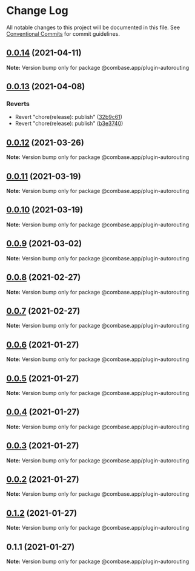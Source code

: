 # Change Log

All notable changes to this project will be documented in this file.
See [Conventional Commits](https://conventionalcommits.org) for commit guidelines.

## [0.0.14](https://github.com/GetStream/combase-plugins/compare/@combase.app/plugin-autorouting@0.0.13...@combase.app/plugin-autorouting@0.0.14) (2021-04-11)

**Note:** Version bump only for package @combase.app/plugin-autorouting





## [0.0.13](https://github.com/GetStream/combase-plugins/compare/@combase.app/plugin-autorouting@0.0.13...@combase.app/plugin-autorouting@0.0.13) (2021-04-08)


### Reverts

* Revert "chore(release): publish" ([32b9c61](https://github.com/GetStream/combase-plugins/commit/32b9c6198fb5b69d7b94db85482b92425e1526a4))
* Revert "chore(release): publish" ([b3e3740](https://github.com/GetStream/combase-plugins/commit/b3e374042aeae46cecdd9c97bfed0f0e784dfa0b))





## [0.0.12](https://github.com/GetStream/combase-plugins/compare/@combase.app/plugin-autorouting@0.0.11...@combase.app/plugin-autorouting@0.0.12) (2021-03-26)

**Note:** Version bump only for package @combase.app/plugin-autorouting





## [0.0.11](https://github.com/GetStream/combase-plugins/compare/@combase.app/plugin-autorouting@0.0.10...@combase.app/plugin-autorouting@0.0.11) (2021-03-19)

**Note:** Version bump only for package @combase.app/plugin-autorouting





## [0.0.10](https://github.com/GetStream/combase-plugins/compare/@combase.app/plugin-autorouting@0.0.9...@combase.app/plugin-autorouting@0.0.10) (2021-03-19)

**Note:** Version bump only for package @combase.app/plugin-autorouting





## [0.0.9](https://github.com/GetStream/combase-plugins/compare/@combase.app/plugin-autorouting@0.0.8...@combase.app/plugin-autorouting@0.0.9) (2021-03-02)

**Note:** Version bump only for package @combase.app/plugin-autorouting





## [0.0.8](https://github.com/GetStream/combase-plugins/compare/@combase.app/plugin-autorouting@0.0.7...@combase.app/plugin-autorouting@0.0.8) (2021-02-27)

**Note:** Version bump only for package @combase.app/plugin-autorouting





## [0.0.7](https://github.com/GetStream/combase-plugins/compare/@combase.app/plugin-autorouting@0.0.6...@combase.app/plugin-autorouting@0.0.7) (2021-02-27)

**Note:** Version bump only for package @combase.app/plugin-autorouting





## [0.0.6](https://github.com/GetStream/combase-plugins/compare/@combase.app/plugin-autorouting@0.0.5...@combase.app/plugin-autorouting@0.0.6) (2021-01-27)

**Note:** Version bump only for package @combase.app/plugin-autorouting





## [0.0.5](https://github.com/GetStream/combase-plugins/compare/@combase.app/plugin-autorouting@0.0.4...@combase.app/plugin-autorouting@0.0.5) (2021-01-27)

**Note:** Version bump only for package @combase.app/plugin-autorouting





## [0.0.4](https://github.com/GetStream/combase-plugins/compare/@combase.app/plugin-autorouting@0.0.3...@combase.app/plugin-autorouting@0.0.4) (2021-01-27)

**Note:** Version bump only for package @combase.app/plugin-autorouting





## [0.0.3](https://github.com/GetStream/combase-plugins/compare/@combase.app/plugin-autorouting@0.0.2...@combase.app/plugin-autorouting@0.0.3) (2021-01-27)

**Note:** Version bump only for package @combase.app/plugin-autorouting





## [0.0.2](https://github.com/GetStream/combase-plugins/compare/@combase.app/plugin-autorouting@0.1.2...@combase.app/plugin-autorouting@0.0.2) (2021-01-27)

**Note:** Version bump only for package @combase.app/plugin-autorouting





## [0.1.2](https://github.com/GetStream/combase-plugins/compare/@combase.app/plugin-autorouting@0.1.1...@combase.app/plugin-autorouting@0.1.2) (2021-01-27)

**Note:** Version bump only for package @combase.app/plugin-autorouting





## 0.1.1 (2021-01-27)

**Note:** Version bump only for package @combase.app/plugin-autorouting
